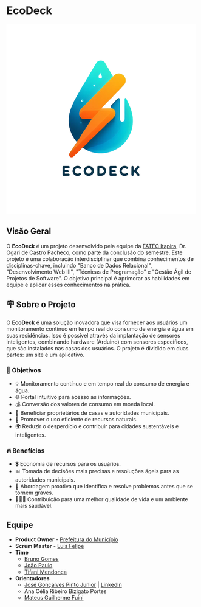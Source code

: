 # EcoDeck

![EcoDeck - logo](Aplicativo/assets/img/logo.png)

## Visão Geral

O **EcoDeck** é um projeto desenvolvido pela equipe da [FATEC Itapira](https://www.fatecitapira.edu.br/), Dr. Ogari de Castro Pacheco, como parte da conclusão do semestre. Este projeto é uma colaboração interdisciplinar que combina conhecimentos de disciplinas-chave, incluindo "Banco de Dados Relacional", "Desenvolvimento Web III", "Técnicas de Programação" e "Gestão Ágil de Projetos de Software". O objetivo principal é aprimorar as habilidades em equipe e aplicar esses conhecimentos na prática.

## 🪧 Sobre o Projeto

O **EcoDeck** é uma solução inovadora que visa fornecer aos usuários um monitoramento contínuo em tempo real do consumo de energia e água em suas residências. Isso é possível através da implantação de sensores inteligentes, combinando hardware (Arduino) com sensores específicos, que são instalados nas casas dos usuários. O projeto é dividido em duas partes: um site e um aplicativo.

### 🎯 Objetivos

- 💡 Monitoramento contínuo e em tempo real do consumo de energia e água.
- 🌐 Portal intuitivo para acesso às informações.
- 💰 Conversão dos valores de consumo em moeda local.
- 🏡 Beneficiar proprietários de casas e autoridades municipais.
- 🌿 Promover o uso eficiente de recursos naturais.
- 🌍 Reduzir o desperdício e contribuir para cidades sustentáveis e inteligentes.

### 🔥 Benefícios

- 💲 Economia de recursos para os usuários.
- 📊 Tomada de decisões mais precisas e resoluções ágeis para as autoridades municipais.
- 🚀 Abordagem proativa que identifica e resolve problemas antes que se tornem graves.
- 👨‍👩‍👦 Contribuição para uma melhor qualidade de vida e um ambiente mais saudável.

## Equipe

- **Product Owner** - [Prefeitura do Município](https://itapira.sp.gov.br/)
- **Scrum Master** - [Luís Felipe](https://github.com/LuisFelipeSalvarani)
- **Time**
  - [Bruno Gomes](https://github.com/BrunoOliveira1989)
  - [João Paulo](https://github.com/Joao-PauloBR)
  - [Tifani Mendonça](https://github.com/timendonca)
- **Orientadores**
  - [José Gonçalves Pinto Junior](https://github.com/jrgoncalves85) | [LinkedIn](https://www.linkedin.com/in/jrgoncalves85/)
  - Ana Célia Ribeiro Bizigato Portes
  - [Mateus Guilherme Fuini](https://github.com/mateusfuini)